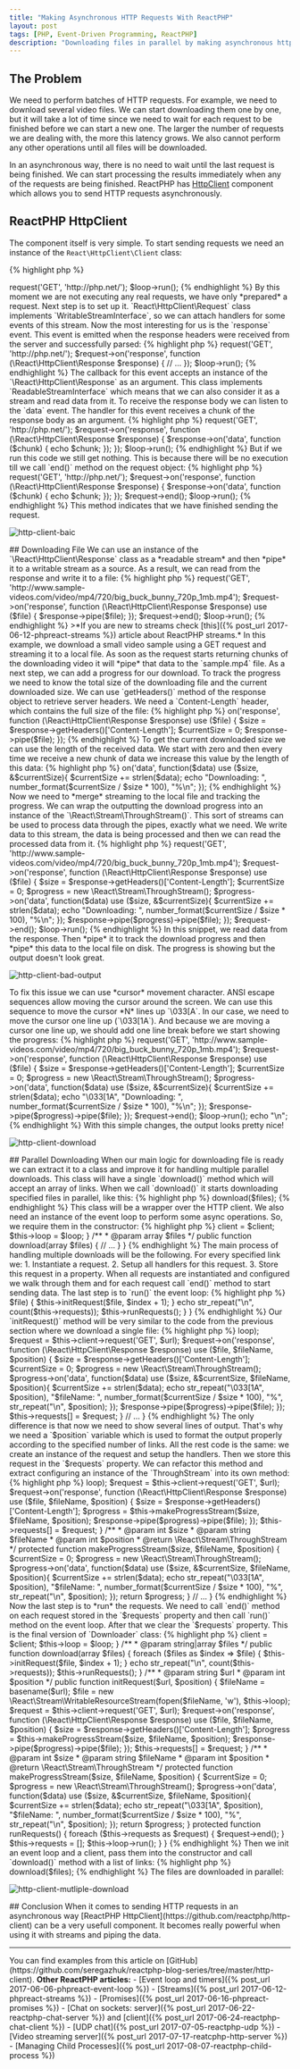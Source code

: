 ```yaml
---
title: "Making Asynchronous HTTP Requests With ReactPHP"
layout: post
tags: [PHP, Event-Driven Programming, ReactPHP]
description: "Downloading files in parallel by making asynchronous http requests in PHP with ReactPHP"
---
```


## The Problem
We need to perform batches of HTTP requests. For example, we need to download several video files. We can start downloading them one by one, but it will take a lot of time since we need to wait for each request to be finished before we can start a new one. The larger the number of requests we are dealing with, the more this latency grows. We also cannot perform any other operations until all files will be downloaded.

In an asynchronous way, there is no need to wait until the last request is being finished. We can start processing the results immediately when any of the requests are being finished. ReactPHP has [HttpClient](http://reactphp.org/http-client/) component which allows you to send HTTP requests asynchronously.

## ReactPHP HttpClient

The component itself is very simple. To start sending requests we need an instance of the `React\HttpClient\Client` class:

{% highlight php %}
<?php

$loop = React\EventLoop\Factory::create();
$client = new React\HttpClient\Client($loop);
{% endhighlight %}

`Client` class is very simple and its interface consists of the one `request()` method. It accepts a request method, URL,§ optional additional headers and returns an instance of the `React\HttpClient\Request` class. Let's create a `GET` request to `https://php.net`:
{% highlight php %}
<?php

$loop = React\EventLoop\Factory::create();
$client = new React\HttpClient\Client($loop);

$request = $client->request('GET', 'http://php.net/');

$loop->run();
{% endhighlight %}

By this moment we are not executing any real requests, we have only *prepared* a request. Next step is to set up it.

`React\HttpClient\Request` class implements `WritableStreamInterface`, so we can attach handlers for some events of this stream. Now the most interesting for us is the `response` event. This event is emitted when the response headers were received from the server and successfully parsed:

{% highlight php %}
<?php

$loop = React\EventLoop\Factory::create();
$client = new React\HttpClient\Client($loop);

$request = $client->request('GET', 'http://php.net/');
$request->on('response', function (\React\HttpClient\Response $response) {
    // ...     
});

$loop->run();
{% endhighlight %}

The callback for this event accepts an instance of the `\React\HttpClient\Response` as an argument. This class implements `ReadableStreamInterface` which means that we can also consider it as a stream and read data from it. To receive the response body we can listen to the `data` event. The handler for this event receives a chunk of the response body as an argument. 

{% highlight php %}
<?php

$loop = React\EventLoop\Factory::create();
$client = new React\HttpClient\Client($loop);

$request = $client->request('GET', 'http://php.net/');
$request->on('response', function (\React\HttpClient\Response $response) {
    $response->on('data', function ($chunk) {
        echo $chunk;
    });
}); 

$loop->run();
{% endhighlight %}

But if we run this code we still get nothing. This is because there will be no execution till we call `end()` method on the request object:

{% highlight php %}
<?php

$loop = React\EventLoop\Factory::create();
$client = new React\HttpClient\Client($loop);

$request = $client->request('GET', 'http://php.net/');
$request->on('response', function (\React\HttpClient\Response $response) {
    $response->on('data', function ($chunk) {
        echo $chunk;
    });
}); 

$request->end();
$loop->run();
{% endhighlight %}

This method indicates that we have finished sending the request.

<p class="">
    <img src="/assets/images/posts/reactphp/http-client-basic.gif" alt="http-client-baic" class="">
</p>

## Downloading File

We can use an instance of the `\React\HttpClient\Response` class as a *readable stream* and then *pipe* it to a writable stream as a source. As a result, we can read from the response and write it to a file:

{% highlight php %}
<?php

$loop = React\EventLoop\Factory::create();
$client = new React\HttpClient\Client($loop);

$file = new \React\Stream\WritableResourceStream(fopen('sample.mp4', 'w'), $loop);
$request = $client->request('GET', 'http://www.sample-videos.com/video/mp4/720/big_buck_bunny_720p_1mb.mp4');

$request->on('response', function (\React\HttpClient\Response $response) use ($file) {
    $response->pipe($file);
});

$request->end();
$loop->run();
{% endhighlight %}

>*If you are new to streams check [this]({% post_url 2017-06-12-phpreact-streams %}) article about ReactPHP streams.*

In this example, we download a small video sample using a GET request and streaming it to a local file. As soon as the request starts returning chunks of the downloading video it will *pipe* that data to the `sample.mp4` file. 

As a next step, we can add a progress for our download. To track the progress we need to know the total size of the downloading file and the current downloaded size. We can use `getHeaders()` method of the response object to retrieve server headers. We need a `Content-Length` header, which contains the full size of the file:

{% highlight php %}
<?php

$request->on('response', function (\React\HttpClient\Response $response) use ($file) {
    $size = $response->getHeaders()['Content-Length'];
    $currentSize = 0;

    $response->pipe($file);
});
{% endhighlight %}

To get the current downloaded size we can use the length of the received data. We start with zero and then every time we receive a new chunk of data we increase this value by the length of this data:

{% highlight php %}
<?php
$response->on('data', function($data) use ($size, &$currentSize){
    $currentSize += strlen($data);
    echo "Downloading: ", number_format($currentSize / $size * 100), "%\n";
});
{% endhighlight %}

Now we need to *merge* streaming to the local file and tracking the progress. We can wrap the outputting the download progress into an instance of the `\React\Stream\ThroughStream()`. This sort of streams can be used to process data through the pipes, exactly what we need. We write data to this stream, the data is being processed and then we can read the processed data from it. 

{% highlight php %}
<?php

$loop = React\EventLoop\Factory::create();
$client = new React\HttpClient\Client($loop);
$file = new \React\Stream\WritableResourceStream(fopen('sample.mp4', 'w'), $loop);

$request = $client->request('GET', 'http://www.sample-videos.com/video/mp4/720/big_buck_bunny_720p_1mb.mp4');

$request->on('response', function (\React\HttpClient\Response $response) use ($file) {
    $size = $response->getHeaders()['Content-Length'];
    $currentSize = 0;

    $progress = new \React\Stream\ThroughStream();
    $progress->on('data', function($data) use ($size, &$currentSize){
        $currentSize += strlen($data);
        echo "Downloading: ", number_format($currentSize / $size * 100), "%\n";
    });

    $response->pipe($progress)->pipe($file);
});

$request->end();
$loop->run();
{% endhighlight %}

In this snippet, we read data from the response. Then *pipe* it to track the download progress and then *pipe* this data to the local file on disk. The progress is showing but the output doesn't look great.

<p class="">
    <img src="/assets/images/posts/reactphp/http-client-bad-output.gif" alt="http-client-bad-output" class="">
</p>

To fix this issue we can use *cursor* movement character. ANSI escape sequences allow moving the cursor around the screen. We can use this sequence to move the cursor *N* lines up `\033[<N>A`. In our case, we need to move the cursor one line up (`\033[1A`). And because we are moving a cursor one line up, we should add one line break before we start showing the progress:


{% highlight php %}
<?php

$loop = React\EventLoop\Factory::create();
$client = new React\HttpClient\Client($loop);
$file = new \React\Stream\WritableResourceStream(fopen('sample.mp4', 'w'), $loop);

$request = $client->request('GET', 'http://www.sample-videos.com/video/mp4/720/big_buck_bunny_720p_1mb.mp4');

$request->on('response', function (\React\HttpClient\Response $response) use ($file) {
    $size = $response->getHeaders()['Content-Length'];
    $currentSize = 0;

    $progress = new \React\Stream\ThroughStream();
    $progress->on('data', function($data) use ($size, &$currentSize){
        $currentSize += strlen($data);
        echo "\033[1A", "Downloading: ", number_format($currentSize / $size * 100), "%\n";
    });

    $response->pipe($progress)->pipe($file);
});

$request->end();
$loop->run();

echo "\n";
{% endhighlight %}

With this simple changes, the output looks pretty nice!

<p class="">
    <img src="/assets/images/posts/reactphp/http-client-download.gif" alt="http-client-download" class="">
</p>


## Parallel Downloading
When our main logic for downloading file is ready we can extract it to a class and improve it for handling multiple parallel downloads. This class will have a single `download()` method which will accept an array of links. When we call `download()` it starts downloading specified files in parallel, like this:

{% highlight php %}
<?php

// ...

$loop = React\EventLoop\Factory::create();
$client = React\HttpClient\Client($loop);

$files = [
    'http://www.sample-videos.com/video/mp4/720/big_buck_bunny_720p_1mb.mp4',
    'http://www.sample-videos.com/video/mp4/720/big_buck_bunny_720p_2mb.mp4',
    'http://www.sample-videos.com/video/mp4/720/big_buck_bunny_720p_5mb.mp4',
];

(new Downloader($loop, $client))->download($files);
{% endhighlight %}

This class will be a wrapper over the HTTP client. We also need an instance of the event loop to perform some async operations. So, we require them in the constructor:

{% highlight php %}
<?php

class Downloader
{
     /**
     * @var React\EventLoop\LoopInterface;
     */
    private $loop;

    /**
     * @var \React\HttpClient\Client
     */
    protected $client;

    /**
     * @param Client $client
     * @param LoopInterface $loop
     */
    public function __construct(Client $client, LoopInterface $loop)
    {
        $this->client = $client;
        $this->loop = $loop;
    }

    /**
     * @param array $files
     */
    public function download(array $files)
    {
        // ...
    }
}
{% endhighlight %}

The main process of handling multiple downloads will be the following. For every specified link we:

1. Instantiate a request.
2. Setup all handlers for this request.
3. Store this request in a property.

When all requests are instantiated and configured we walk through them and for each request call `end()` method to start sending data. The last step is to `run()` the event loop:

{% highlight php %}
<?php

class Downloader
{
    // ...

    /**
     * @param array $files
     */
    public function download(array $files)
    {
        foreach ($files as $index => $file) {
            $this->initRequest($file, $index + 1);
        }

        echo str_repeat("\n", count($this->requests));

        $this->runRequests();
    }
}
{% endhighlight %}

Our `initRequest()` method will be very similar to the code from the previous section where we download a single file:

{% highlight php %}
<?php

class Downloader
{
    // ... 

    /**
     * @param string $url
     * @param int $position
     */
    public function initRequest($url, $position)
    {
        $fileName = basename($url);
        $file = new \React\Stream\WritableResourceStream(fopen($fileName, 'w'), $this->loop);

        $request = $this->client->request('GET', $url);
        $request->on('response', function (\React\HttpClient\Response $response) use ($file, $fileName, $position) {
            $size = $response->getHeaders()['Content-Length'];
            $currentSize = 0;

            $progress = new \React\Stream\ThroughStream();
            $progress->on('data', function($data) use ($size, &$currentSize, $fileName, $position){
                $currentSize += strlen($data);
                echo str_repeat("\033[1A", $position), 
                    "$fileName: ", number_format($currentSize / $size * 100), "%", 
                    str_repeat("\n", $position);
            });

            $response->pipe($progress)->pipe($file);
        });

        $this->requests[] = $request;
    }
    // ...
}
{% endhighlight %}

The only difference is that now we need to show several lines of output. That's why we need a `$position` variable which is used to format the output properly according to the specified number of links. All the rest code is the same: we create an instance of the request and setup the handlers. Then we store this request in the `$requests` property. 
We can refactor this method and extract configuring an instance of the `ThroughStream` into its own method:

{% highlight php %}
<?php

class Downloader
{
    // ... 

    /**
     * @param string $url
     * @param int $position
     */
    public function initRequest($url, $position)
    {
        $fileName = basename($url);
        $file = new \React\Stream\WritableResourceStream(fopen($fileName, 'w'), $this->loop);

        $request = $this->client->request('GET', $url);
        $request->on('response', function (\React\HttpClient\Response $response) use ($file, $fileName, $position) {
            $size = $response->getHeaders()['Content-Length'];
            $progress = $this->makeProgressStream($size, $fileName, $position);
            $response->pipe($progress)->pipe($file);
        });

        $this->requests[] = $request;
    }

    /**
     * @param int $size
     * @param string $fileName
     * @param int $position
     * @return \React\Stream\ThroughStream
     */
    protected function makeProgressStream($size, $fileName, $position)
    {
        $currentSize = 0;

        $progress = new \React\Stream\ThroughStream();
        $progress->on('data', function($data) use ($size, &$currentSize, $fileName, $position){
            $currentSize += strlen($data);
            echo str_repeat("\033[1A", $position), 
                "$fileName: ", number_format($currentSize / $size * 100), "%",
                str_repeat("\n", $position);
        });

        return $progress;
    }

    // ...
}
{% endhighlight %}

Now the last step is to *run* the requests. We need to call `end()` method on each request stored in the `$requests` property and then call `run()` method on the event loop. After that we clear the `$requests` property. This is the final version of `Downloader` class:

{% highlight php %}
<?php

class Downloader
{
    /**
     * @var React\EventLoop\LoopInterface;
     */
    private $loop;

    /**
     * @var \React\HttpClient\Client
     */
    protected $client;

    /**
     * @var array
     */
    private $requests = [];

    /**
     * @param Client $client
     * @param LoopInterface $loop
     */
    public function __construct(Client $client, LoopInterface $loop)
    {
        $this->client = $client;
        $this->loop = $loop;
    }

    /**
     * @param string|array $files
     */
    public function download(array $files)
    {
        foreach ($files as $index => $file) {
            $this->initRequest($file, $index + 1);
        }

        echo str_repeat("\n", count($this->requests));

        $this->runRequests();
    }

    /**
     * @param string $url
     * @param int $position
     */
    public function initRequest($url, $position)
    {
        $fileName = basename($url);
        $file = new \React\Stream\WritableResourceStream(fopen($fileName, 'w'), $this->loop);

        $request = $this->client->request('GET', $url);
        $request->on('response', function (\React\HttpClient\Response $response) use ($file, $fileName, $position) {
            $size = $response->getHeaders()['Content-Length'];
            $progress = $this->makeProgressStream($size, $fileName, $position);
            $response->pipe($progress)->pipe($file);
        });

        $this->requests[] = $request;
    }

    /**
     * @param int $size
     * @param string $fileName
     * @param int $position
     * @return \React\Stream\ThroughStream
     */
    protected function makeProgressStream($size, $fileName, $position)
    {
        $currentSize = 0;

        $progress = new \React\Stream\ThroughStream();
        $progress->on('data', function($data) use ($size, &$currentSize, $fileName, $position){
            $currentSize += strlen($data);
            echo str_repeat("\033[1A", $position), 
                "$fileName: ", number_format($currentSize / $size * 100), "%",
                str_repeat("\n", $position);
        });

        return $progress;
    }

    protected function runRequests()
    {
        foreach ($this->requests as $request) {
            $request->end();
        }

        $this->requests = [];

        $this->loop->run();
    }
}
{% endhighlight %}

Then we init an event loop and a client, pass them into the constructor and call `download()` method with a list of links:

{% highlight php %}
<?php

$loop = React\EventLoop\Factory::create();
$client = new React\HttpClient\Client($loop);

$files = [
    'http://www.sample-videos.com/video/mp4/720/big_buck_bunny_720p_1mb.mp4',
    'http://www.sample-videos.com/video/mp4/720/big_buck_bunny_720p_2mb.mp4',
    'http://www.sample-videos.com/video/mp4/720/big_buck_bunny_720p_5mb.mp4',
];

(new Downloader($client, $loop))->download($files);
{% endhighlight %}

The files are downloaded in parallel:

<p class="">
    <img src="/assets/images/posts/reactphp/http-client-download-parallel.gif" alt="http-client-mutliple-download" class="">
</p>

## Conclusion

When it comes to sending HTTP requests in an asynchronous way [ReactPHP HttpClient](https://github.com/reactphp/http-client) can be a very usefull component. It becomes really powerful when using it with streams and piping the data.

<hr>

You can find examples from this article on [GitHub](https://github.com/seregazhuk/reactphp-blog-series/tree/master/http-client).

<strong>Other ReactPHP articles:</strong>

- [Event loop and timers]({% post_url 2017-06-06-phpreact-event-loop %})
- [Streams]({% post_url 2017-06-12-phpreact-streams %})
- [Promises]({% post_url 2017-06-16-phpreact-promises %})
- [Chat on sockets: server]({% post_url 2017-06-22-reactphp-chat-server %}) and  [client]({% post_url 2017-06-24-reactphp-chat-client %})
- [UDP chat]({% post_url 2017-07-05-reactphp-udp %})
- [Video streaming server]({% post_url 2017-07-17-reatcphp-http-server %})
- [Managing Child Processes]({% post_url 2017-08-07-reactphp-child-process %})
